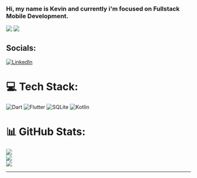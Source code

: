 ### Hi, my name is Kevin and currently i'm focused on Fullstack Mobile Development.
![](https://komarev.com/ghpvc/?username=kevinmf1&color=red&style=flat) ![](https://wakatime.com/badge/user/78996c8e-3e11-49fc-9814-e64bbb6d7f34.svg)

## Socials:
[![LinkedIn](https://img.shields.io/badge/LinkedIn-%230077B5.svg?logo=linkedin&logoColor=white)](https://linkedin.com/in/kevinmalikfajar) 

# 💻 Tech Stack:
![Dart](https://img.shields.io/badge/dart-%230175C2.svg?style=for-the-badge&logo=dart&logoColor=white) ![Flutter](https://img.shields.io/badge/Flutter-%2302569B.svg?style=for-the-badge&logo=Flutter&logoColor=white) ![SQLite](https://img.shields.io/badge/sqlite-%2307405e.svg?style=for-the-badge&logo=sqlite&logoColor=white) ![Kotlin](https://img.shields.io/badge/kotlin-%237F52FF.svg?style=for-the-badge&logo=kotlin&logoColor=white)

# 📊 GitHub Stats:
![](https://github-readme-stats.vercel.app/api?username=kevinmf1&theme=dark&hide_border=false&include_all_commits=false&count_private=false)<br/>
![](https://github-readme-streak-stats.herokuapp.com/?user=kevinmf1&theme=dark&hide_border=false)<br/>
![](https://github-readme-stats.vercel.app/api/top-langs/?username=kevinmf1&theme=dark&hide_border=false&include_all_commits=false&count_private=false&layout=compact)

---


